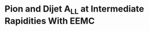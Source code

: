 Pion and Dijet A<sub>LL</sub> at Intermediate Rapidities With EEMC
===================================================================
